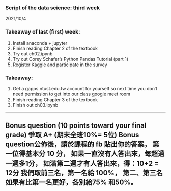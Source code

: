 ### Script of the data science: third week
2021/10/4

### Takeaway of last (first) week:
1.	Install anaconda + jupyter
2.	Finish reading Chapter 2 of the textbook
3.	Try out ch02.ipynb
4.	Try out Corey Schafer’s Python Pandas Tutorial (part 1)
5.	Register Kaggle and participate in the survey

### Takeaway:
1.	Get a gapps.ntust.edu.tw account for yourself so next time you don’t need permission to get into our class google meet room
2.	Finish reading Chapter 3 of the textbook
3.	Finish out ch03.ipynb

---------------------------------------------------
Bonus question (10 points toward your final grade)
爭取 A+ (期末全班10%= 5位)
Bonus question公佈後，請於課程的 fb 貼出你的答案，
第一位得基本分 10 分，
如果一直沒有人答出來，每超過一週多1分，
如滿第二週才有人答出來，得：10+2 = 12分
我們取前三名，第一名給 100%，
第二、第三名如果有比第一名更好，各別給75% 和50%。
---------------------------------------------------
